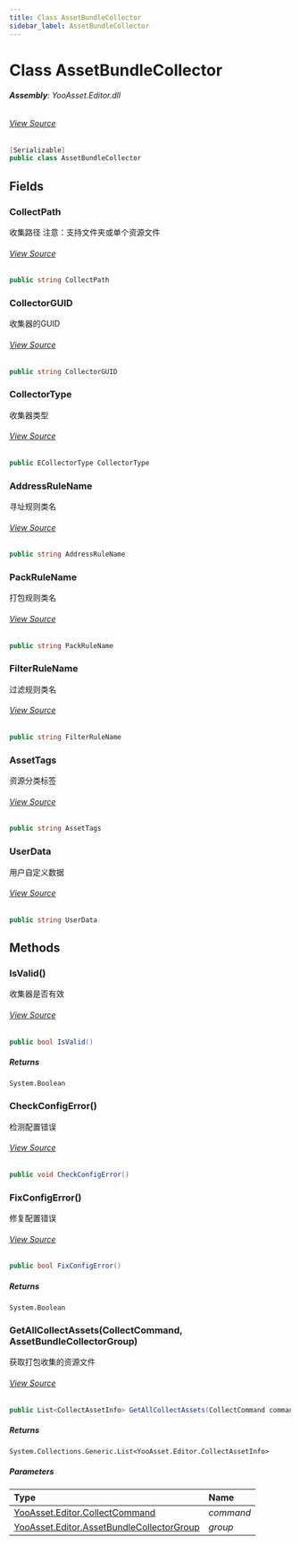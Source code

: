 ```yaml
---
title: Class AssetBundleCollector
sidebar_label: AssetBundleCollector
---
```

# Class AssetBundleCollector


###### **Assembly**: YooAsset.Editor.dll
###### [View Source](https://github.com/tuyoogame/YooAsset-Samples.git/blob/main/Assets/YooAsset/Editor/AssetBundleCollector/AssetBundleCollector.cs#L9)
```csharp title="Declaration"
[Serializable]
public class AssetBundleCollector
```
## Fields
### CollectPath
收集路径
注意：支持文件夹或单个资源文件
###### [View Source](https://github.com/tuyoogame/YooAsset-Samples.git/blob/main/Assets/YooAsset/Editor/AssetBundleCollector/AssetBundleCollector.cs#L16)
```csharp title="Declaration"
public string CollectPath
```
### CollectorGUID
收集器的GUID
###### [View Source](https://github.com/tuyoogame/YooAsset-Samples.git/blob/main/Assets/YooAsset/Editor/AssetBundleCollector/AssetBundleCollector.cs#L21)
```csharp title="Declaration"
public string CollectorGUID
```
### CollectorType
收集器类型
###### [View Source](https://github.com/tuyoogame/YooAsset-Samples.git/blob/main/Assets/YooAsset/Editor/AssetBundleCollector/AssetBundleCollector.cs#L26)
```csharp title="Declaration"
public ECollectorType CollectorType
```
### AddressRuleName
寻址规则类名
###### [View Source](https://github.com/tuyoogame/YooAsset-Samples.git/blob/main/Assets/YooAsset/Editor/AssetBundleCollector/AssetBundleCollector.cs#L31)
```csharp title="Declaration"
public string AddressRuleName
```
### PackRuleName
打包规则类名
###### [View Source](https://github.com/tuyoogame/YooAsset-Samples.git/blob/main/Assets/YooAsset/Editor/AssetBundleCollector/AssetBundleCollector.cs#L36)
```csharp title="Declaration"
public string PackRuleName
```
### FilterRuleName
过滤规则类名
###### [View Source](https://github.com/tuyoogame/YooAsset-Samples.git/blob/main/Assets/YooAsset/Editor/AssetBundleCollector/AssetBundleCollector.cs#L41)
```csharp title="Declaration"
public string FilterRuleName
```
### AssetTags
资源分类标签
###### [View Source](https://github.com/tuyoogame/YooAsset-Samples.git/blob/main/Assets/YooAsset/Editor/AssetBundleCollector/AssetBundleCollector.cs#L46)
```csharp title="Declaration"
public string AssetTags
```
### UserData
用户自定义数据
###### [View Source](https://github.com/tuyoogame/YooAsset-Samples.git/blob/main/Assets/YooAsset/Editor/AssetBundleCollector/AssetBundleCollector.cs#L51)
```csharp title="Declaration"
public string UserData
```
## Methods
### IsValid()
收集器是否有效
###### [View Source](https://github.com/tuyoogame/YooAsset-Samples.git/blob/main/Assets/YooAsset/Editor/AssetBundleCollector/AssetBundleCollector.cs#L57)
```csharp title="Declaration"
public bool IsValid()
```

##### Returns

`System.Boolean`
### CheckConfigError()
检测配置错误
###### [View Source](https://github.com/tuyoogame/YooAsset-Samples.git/blob/main/Assets/YooAsset/Editor/AssetBundleCollector/AssetBundleCollector.cs#L80)
```csharp title="Declaration"
public void CheckConfigError()
```
### FixConfigError()
修复配置错误
###### [View Source](https://github.com/tuyoogame/YooAsset-Samples.git/blob/main/Assets/YooAsset/Editor/AssetBundleCollector/AssetBundleCollector.cs#L102)
```csharp title="Declaration"
public bool FixConfigError()
```

##### Returns

`System.Boolean`
### GetAllCollectAssets(CollectCommand, AssetBundleCollectorGroup)
获取打包收集的资源文件
###### [View Source](https://github.com/tuyoogame/YooAsset-Samples.git/blob/main/Assets/YooAsset/Editor/AssetBundleCollector/AssetBundleCollector.cs#L140)
```csharp title="Declaration"
public List<CollectAssetInfo> GetAllCollectAssets(CollectCommand command, AssetBundleCollectorGroup group)
```

##### Returns

`System.Collections.Generic.List<YooAsset.Editor.CollectAssetInfo>`

##### Parameters

| Type | Name |
|:--- |:--- |
| [YooAsset.Editor.CollectCommand](../YooAsset.Editor/CollectCommand.md) | *command* |
| [YooAsset.Editor.AssetBundleCollectorGroup](../YooAsset.Editor/AssetBundleCollectorGroup.md) | *group* |

